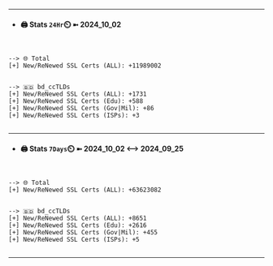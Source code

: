 

---
- #### 🖨️ **Stats** `24Hr`⏲️ ➼ 2024_10_02
```console


--> 🌐 Total
[+] New/ReNewed SSL Certs (ALL): +11989002


--> 🇧🇩 bd_ccTLDs
[+] New/ReNewed SSL Certs (ALL): +1731
[+] New/ReNewed SSL Certs (Edu): +588
[+] New/ReNewed SSL Certs (Gov|Mil): +86
[+] New/ReNewed SSL Certs (ISPs): +3


```

---
- #### 🖨️ **Stats** `7Days`⏲️ ➼ 2024_10_02 <--> 2024_09_25
```console


--> 🌐 Total
[+] New/ReNewed SSL Certs (ALL): +63623082


--> 🇧🇩 bd_ccTLDs
[+] New/ReNewed SSL Certs (ALL): +8651
[+] New/ReNewed SSL Certs (Edu): +2616
[+] New/ReNewed SSL Certs (Gov|Mil): +455
[+] New/ReNewed SSL Certs (ISPs): +5


```

---

